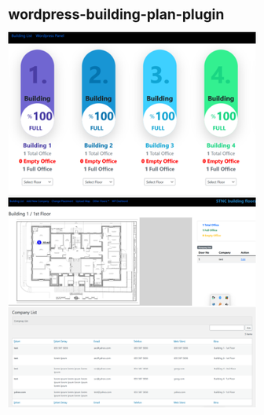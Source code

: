 # wordpress-building-plan-plugin

<img src='https://github.com/stnc/wordpress-building-plan-plugin/blob/main/s1.png?raw=true' >
<img src='https://github.com/stnc/wordpress-building-plan-plugin/blob/main/s2.png?raw=true'>
<img src='https://github.com/stnc/wordpress-building-plan-plugin/blob/main/s3.png?raw=true'>